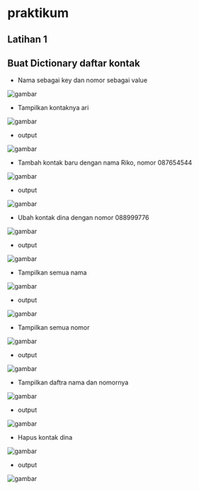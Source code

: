 # praktikum 
## Latihan 1

## Buat Dictionary daftar kontak
- Nama sebagai key dan nomor sebagai value

![gambar](Gambar/ss5.png)

- Tampilkan kontaknya ari

![gambar](Gambar/ss5a.png)

- output

![gambar](Gambar/ss5b.png)

- Tambah kontak baru dengan nama Riko, nomor 087654544

![gambar](Gambar.ss5b1.png)

- output

![gambar](Gambar/ss5b2.png)

- Ubah kontak dina dengan nomor 088999776

![gambar](Gambar/ss5c1.png)

- output

![gambar](Gambar/ss5c2.png)

- Tampilkan semua nama 

![gambar](Gambar/ss5d1.png)

- output

![gambar](Gambar/ss5d2.png)

- Tampilkan semua nomor

![gambar](Gambar/ss5e1.png)

- output

![gambar](Gambar/ss5e2.png)

- Tampilkan daftra nama dan nomornya


![gambar](Gambar/ss5f1.png)

- output

![gambar](Gambar/ss5f2.png)

- Hapus kontak dina

![gambar](Gambar/ss5g1.png)

- output

![gambar](Gambar/ss5g2.png)

